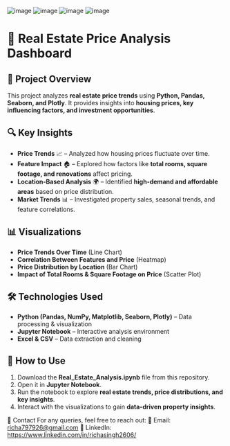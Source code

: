 ![image](https://github.com/user-attachments/assets/ece58c63-d0e3-493a-a6b8-db0dbe9e0996)
![image](https://github.com/user-attachments/assets/01c11a58-05ea-431c-b679-93ebe5a4f7da)
![image](https://github.com/user-attachments/assets/aa9d7bc3-70ed-48a6-a18c-7a396c6600cf)
![image](https://github.com/user-attachments/assets/09833314-d842-4935-ba20-5efc9f6e1d24)

# 🏡 Real Estate Price Analysis Dashboard

## 📌 Project Overview
This project analyzes **real estate price trends** using **Python, Pandas, Seaborn, and Plotly**. It provides insights into **housing prices, key influencing factors, and investment opportunities**.

## 🔍 Key Insights
- **Price Trends** 📈 – Analyzed how housing prices fluctuate over time.  
- **Feature Impact** 🏠 – Explored how factors like **total rooms, square footage, and renovations** affect pricing.  
- **Location-Based Analysis** 🌍 – Identified **high-demand and affordable areas** based on price distribution.  
- **Market Trends** 📊 – Investigated property sales, seasonal trends, and feature correlations.  

## 📊 Visualizations
- **Price Trends Over Time** (Line Chart)  
- **Correlation Between Features and Price** (Heatmap)  
- **Price Distribution by Location** (Bar Chart)  
- **Impact of Total Rooms & Square Footage on Price** (Scatter Plot)  

## 🛠️ Technologies Used
- **Python (Pandas, NumPy, Matplotlib, Seaborn, Plotly)** – Data processing & visualization  
- **Jupyter Notebook** – Interactive analysis environment  
- **Excel & CSV** – Data extraction and cleaning  

## 📂 How to Use  
1. Download the **Real_Estate_Analysis.ipynb** file from this repository.  
2. Open it in **Jupyter Notebook**.  
3. Run the notebook to explore **real estate trends, price distributions, and key insights**.  
4. Interact with the visualizations to gain **data-driven property insights**.  

📧 Contact
For any queries, feel free to reach out:
📩 Email: richa797926@gmail.com
🔗 LinkedIn: https://www.linkedin.com/in/richasingh2606/
